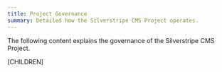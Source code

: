 ```yaml
---
title: Project Governance
summary: Detailed how the Silverstripe CMS Project operates.
---
```


The following content explains the governance of the Silverstripe CMS Project.

[CHILDREN]
